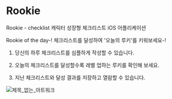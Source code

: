 # Rookie
Rookie - checklist
캐릭터 성장형 체크리스트 iOS 어플리케이션

Rookie of the day-! 체크리스트를 달성하여 '오늘의 루키'를 키워보세요-!

1. 당신의 하루 체크리스트를 심플하게 작성할 수 있습니다.

2. 오늘의 체크리스트를 달성할수록 레벨 업하는 루키를 확인해 보세요.

3. 지난 체크리스트와 달성 결과를 저장하고 열람할 수 있습니다.


![제목_없는_아트워크](https://user-images.githubusercontent.com/30213655/111772279-0b6aa880-88f0-11eb-8aeb-5e1ef4055ce5.png)
